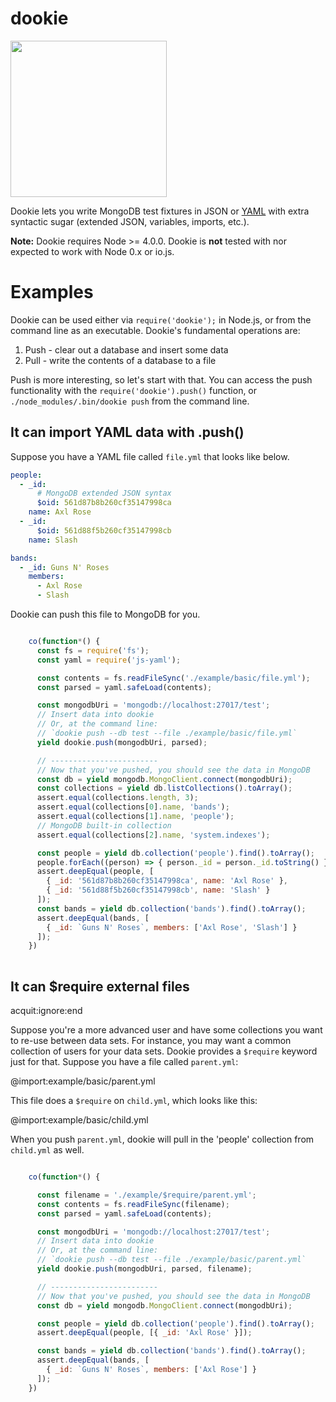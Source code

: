 # dookie

<img src="http://i.imgur.com/1scBld5.png" width="250px">

Dookie lets you write MongoDB test fixtures in JSON or
[YAML](https://en.wikipedia.org/wiki/YAML) with extra syntactic sugar
(extended JSON, variables, imports, etc.).

**Note:** Dookie requires Node >= 4.0.0. Dookie is **not** tested with nor
expected to work with Node 0.x or io.js.


# Examples


Dookie can be used either via `require('dookie');` in Node.js, or from the
command line as an executable. Dookie's fundamental operations are:

1. Push - clear out a database and insert some data
2. Pull - write the contents of a database to a file

Push is more interesting, so let's start with that. You can access the
push functionality with the `require('dookie').push()` function, or
`./node_modules/.bin/dookie push` from the command line.


## It can import YAML data with .push()


Suppose you have a YAML file called `file.yml` that looks like below.

```yaml
people:
  - _id:
      # MongoDB extended JSON syntax
      $oid: 561d87b8b260cf35147998ca
    name: Axl Rose
  - _id:
      $oid: 561d88f5b260cf35147998cb
    name: Slash

bands:
  - _id: Guns N' Roses
    members:
      - Axl Rose
      - Slash

```

Dookie can push this file to MongoDB for you.


```javascript

    co(function*() {
      const fs = require('fs');
      const yaml = require('js-yaml');

      const contents = fs.readFileSync('./example/basic/file.yml');
      const parsed = yaml.safeLoad(contents);

      const mongodbUri = 'mongodb://localhost:27017/test';
      // Insert data into dookie
      // Or, at the command line:
      // `dookie push --db test --file ./example/basic/file.yml`
      yield dookie.push(mongodbUri, parsed);

      // ------------------------
      // Now that you've pushed, you should see the data in MongoDB
      const db = yield mongodb.MongoClient.connect(mongodbUri);
      const collections = yield db.listCollections().toArray();
      assert.equal(collections.length, 3);
      assert.equal(collections[0].name, 'bands');
      assert.equal(collections[1].name, 'people');
      // MongoDB built-in collection
      assert.equal(collections[2].name, 'system.indexes');

      const people = yield db.collection('people').find().toArray();
      people.forEach((person) => { person._id = person._id.toString() });
      assert.deepEqual(people, [
        { _id: '561d87b8b260cf35147998ca', name: 'Axl Rose' },
        { _id: '561d88f5b260cf35147998cb', name: 'Slash' }
      ]);
      const bands = yield db.collection('bands').find().toArray();
      assert.deepEqual(bands, [
        { _id: `Guns N' Roses`, members: ['Axl Rose', 'Slash'] }
      ]);
    })
  
```

## It can $require external files

acquit:ignore:end


Suppose you're a more advanced user and have some collections you want
to re-use between data sets. For instance, you may want a common collection
of users for your data sets. Dookie provides a `$require` keyword just
for that. Suppose you have a file called `parent.yml`:

@import:example/basic/parent.yml

This file does a `$require` on `child.yml`, which looks like this:

@import:example/basic/child.yml

When you push `parent.yml`, dookie will pull in the 'people' collection
from `child.yml` as well.


```javascript

    co(function*() {

      const filename = './example/$require/parent.yml';
      const contents = fs.readFileSync(filename);
      const parsed = yaml.safeLoad(contents);

      const mongodbUri = 'mongodb://localhost:27017/test';
      // Insert data into dookie
      // Or, at the command line:
      // `dookie push --db test --file ./example/basic/parent.yml`
      yield dookie.push(mongodbUri, parsed, filename);

      // ------------------------
      // Now that you've pushed, you should see the data in MongoDB
      const db = yield mongodb.MongoClient.connect(mongodbUri);

      const people = yield db.collection('people').find().toArray();
      assert.deepEqual(people, [{ _id: 'Axl Rose' }]);

      const bands = yield db.collection('bands').find().toArray();
      assert.deepEqual(bands, [
        { _id: `Guns N' Roses`, members: ['Axl Rose'] }
      ]);
    })
  
```